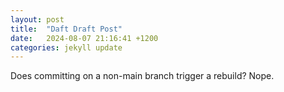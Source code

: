 ```yaml
---
layout: post
title:  "Daft Draft Post"
date:   2024-08-07 21:16:41 +1200
categories: jekyll update
---
```


Does committing on a non-main branch trigger a rebuild? Nope.
